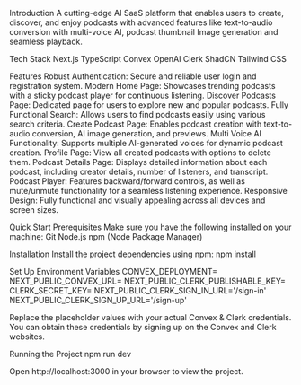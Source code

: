 Introduction
  A cutting-edge AI SaaS platform that enables users to create, discover, and enjoy podcasts with advanced features like text-to-audio conversion with multi-voice AI, podcast thumbnail Image generation and seamless playback.

Tech Stack
  Next.js
  TypeScript
  Convex
  OpenAI
  Clerk
  ShadCN
  Tailwind CSS

Features 
  Robust Authentication: Secure and reliable user login and registration system.
  Modern Home Page: Showcases trending podcasts with a sticky podcast player for continuous listening.
  Discover Podcasts Page: Dedicated page for users to explore new and popular podcasts.
  Fully Functional Search: Allows users to find podcasts easily using various search criteria.
  Create Podcast Page: Enables podcast creation with text-to-audio conversion, AI image generation, and previews.
  Multi Voice AI Functionality: Supports multiple AI-generated voices for dynamic podcast creation.
  Profile Page: View all created podcasts with options to delete them.
  Podcast Details Page: Displays detailed information about each podcast, including creator details, number of listeners, and transcript.
  Podcast Player: Features backward/forward controls, as well as mute/unmute functionality for a seamless listening experience.
  Responsive Design: Fully functional and visually appealing across all devices and screen sizes.


Quick Start
  Prerequisites
  Make sure you have the following installed on your machine:
   Git
   Node.js
   npm (Node Package Manager)


Installation
 Install the project dependencies using npm:
  npm install

Set Up Environment Variables
 CONVEX_DEPLOYMENT=
 NEXT_PUBLIC_CONVEX_URL=
 NEXT_PUBLIC_CLERK_PUBLISHABLE_KEY=
 CLERK_SECRET_KEY=
 NEXT_PUBLIC_CLERK_SIGN_IN_URL='/sign-in'
 NEXT_PUBLIC_CLERK_SIGN_UP_URL='/sign-up'

Replace the placeholder values with your actual Convex & Clerk credentials. You can obtain these credentials by signing up on the Convex and Clerk websites.

Running the Project
 npm run dev

Open http://localhost:3000 in your browser to view the project.
